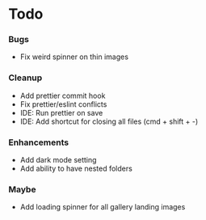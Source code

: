 # Todo

### Bugs
* Fix weird spinner on thin images

### Cleanup
* Add prettier commit hook
* Fix prettier/eslint conflicts
* IDE: Run prettier on save
* IDE: Add shortcut for closing all files (cmd + shift + -)

### Enhancements
* Add dark mode setting
* Add ability to have nested folders

### Maybe
* Add loading spinner for all gallery landing images
